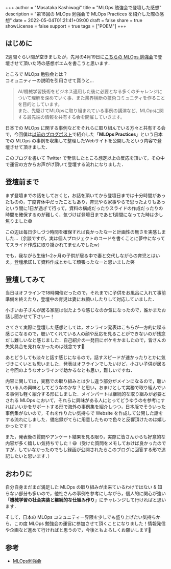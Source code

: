 +++
author = "Masataka Kashiwagi"
title = "MLOps 勉強会で登壇した感想"
description = "第18回の MLOps 勉強会で MLOps Practices を紹介した際の感想"
date = 2022-05-04T01:21:41+09:00
draft = false
share = true
showLicense = false
support = true
tags = ["POEM"]
+++

## はじめに

2週間ぐらい間が空きましたが，先月の4月19日に[こちらの MLOps 勉強会](https://mlops.connpass.com/event/242652/)で登壇させて頂いた時の感想ポエムを書こうと思います．

ところで MLOps 勉強会とは？<br>
コミュニティーの説明を引用させて貰うと...

> AI/機械学習技術をビジネス適用した後に必要となる多くのチャレンジについて理解を深めていく事、また業界横断の技術コミュニティを作ることを目的としています。<br>
> また、先駆けてMLOpsに取り組まれている事例の講演など、MLOpsに関する最先端の情報を共有する会を開催していきます。

日本での MLOps に関する事例などをそれらに取り組んでいる方々と共有する会で，今回僕は[以前のブログポスト](https://masatakashiwagi.github.io/portfolio/post/start-mlops-practices-project/)で紹介した「**MLOps Practices**」という日本での MLOps の事例を収集して整理したWebサイトを公開したという内容で登壇させて頂きました．

このブログを書いて Twitter で発信したところ想定以上の反応を頂いて，その中で運営の方からお声がけ頂いて登壇する流れになりました．

<script async class="speakerdeck-embed" data-id="5a65c335b5a445a6987c3d599c87826f" data-ratio="1.77725118483412" src="//speakerdeck.com/assets/embed.js"></script>

## 登壇前まで

まず登壇までの話をしておくと，お話を頂いてから登壇日までは十分時間があったものの，丁度育休中だったこともあり，育児やら家事やらで思ったよりもあっという間に1日が過ぎて行って，資料の構成だったりスライドの作成だったりの時間を確保するのが難しく，気づけば登壇日まであと1週間になってた時は少し焦りました😅

この辺は毎日少しづつ時間を確保すれば良かったなーと計画性の無さを実感しました...（余談ですが，実は個人プロジェクトのコードを書くことに夢中になっててスライド作成に取り掛かれてませんでしたw）

でも，我ながら生後1~2ヶ月の子供が居る中で妻と交代しながらの育児とはいえ，登壇承諾して資料作成とかして頑張ったなーと思いました笑

## 登壇してみて

当日はオフラインで18時開催だったので，それまでに子供をお風呂に入れて事前準備を終えたり，登壇中の育児は妻にお願いしたりして対応していました．

小さいお子さんが居る家庭は似たような感じなのか気になったので，誰かまたお話し聞かせて下さいー！

さてさて実際に登壇した感想としては，オンライン発表はこちらが一方的に喋る感じになるので，聴いてくれている人の顔や反応を見ることができないのが残念だし難しいなと感じました．自己紹介の一発目にボケをかましたので，皆さんの失笑具合を見れなかったのは残念です🤣

あとどうしても淡々と話す感じになるので，話すスピードが速かったりとかに気づきにくいとも思いました．発表はオフラインでしたいけど，小さい子供が居ると今回のようなオンラインで助かるなとも思い，難しいですね．

内容に関しては，実務での取り組みとは少し違う部分がメインになるので，聴いている人の興味としてどうなのかな？と思い，おまけとして実務で取り組んでいる事例も軽く紹介する形にしました．メインパートは継続的な取り組みが必要とされる MLOps において，それらに興味がある人にとってどうゆうのを参考にすればいいかをサポートする形で海外の事例集を紹介しつつ，日本版でそういった事例集がないので，それを作りたい気持ちで Website を作成して公開した話をする流れにしました．備忘録がてらに用意したもので色々と反響頂けたのは嬉しかったです！

また，発表後の質問やアンケート結果を見る限り，実際に皆さんからも好意的な内容が多く嬉しい気持ちでした！😆（受けた質問をメモしておけば良かったのですが，していなかったのでもし録画が公開されたらこのブログに回答する形で追記したいと思います．）

## おわりに

自分自身まだまだ満足した MLOps の取り組みが出来ているわけではない & 知らない部分も多いので，他社さんの事例を参考にしながら，個人的に関心が強い「<span class="marker_yellow">**機械学習の社会実装と継続的な仕組み作り**</span>」にチャレンジして行ければと思います．

そして，日本の MLOps コミュニティー界隈を少しでも盛り上げたい気持ちから，この度 MLOps 勉強会の運営に参加させて頂くことになりました！情報発信や企画など進めて行ければと思うので，今後ともよろしくお願いします🙏

## 参考

- [MLOps勉強会](https://mlops.connpass.com/)
